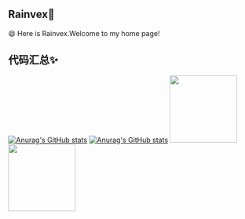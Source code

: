 ## Rainvex👋
😄 Here is Rainvex.Welcome to my home page!

## 代码汇总✨
[![Anurag's GitHub stats](https://github-readme-stats.vercel.app/api?username=rainvex&hide_title=true&hide_border=true&show_icons=true&include_all_commits=true&line_height=21&bg_color=0,EC6C6C,FFD479,FFFC79,73FA79&theme=graywhite&locale=cn)](https://github.com/anuraghazra/github-readme-stats)
[![Anurag's GitHub stats](https://github-readme-stats.vercel.app/api/top-langs/?username=rainvex&hide_title=true&hide_border=true&layout=compact&bg_color=0,73FA79,73FDFF,D783FF&theme=graywhite&locale=cn)](https://github.com/anuraghazra/github-readme-stats)
<a href="https://github.com/anuraghazra/github-readme-stats"><img src="https://camo.githubusercontent.com/43a80428561d99baa54e9da721b707e08a9b62b0342c5ef93a263658d2069657/68747470733a2f2f6769746875622d726561646d652d73746174732e76657263656c2e6170702f6170693f757365726e616d653d7261696e76657826686964655f7469746c653d7472756526686964655f626f726465723d747275652673686f775f69636f6e733d7472756526696e636c7564655f616c6c5f636f6d6d6974733d74727565266c696e655f6865696768743d32312662675f636f6c6f723d302c4543364336432c4646443437392c4646464337392c373346413739267468656d653d677261797768697465266c6f63616c653d636e" data-canonical-src="https://github-readme-stats.vercel.app/api?username=rainvex&amp;hide_title=true&amp;hide_border=true&amp;show_icons=true&amp;include_all_commits=true&amp;line_height=21&amp;bg_color=0,EC6C6C,FFD479,FFFC79,73FA79&amp;theme=graywhite&amp;locale=cn" style="max-width: 100%;height: 137px;"></a>
<a href="https://github.com/anuraghazra/github-readme-stats"><img src="https://camo.githubusercontent.com/2436800a81d2942d4f3d74f287d8902c5d335c466faa3172ffb8cbad1494beef/68747470733a2f2f6769746875622d726561646d652d73746174732e76657263656c2e6170702f6170692f746f702d6c616e67732f3f757365726e616d653d7261696e76657826686964655f7469746c653d7472756526686964655f626f726465723d74727565266c61796f75743d636f6d706163742662675f636f6c6f723d302c3733464137392c3733464446462c443738334646267468656d653d677261797768697465266c6f63616c653d636e" data-canonical-src="https://github-readme-stats.vercel.app/api/top-langs/?username=rainvex&amp;hide_title=true&amp;hide_border=true&amp;layout=compact&amp;bg_color=0,73FA79,73FDFF,D783FF&amp;theme=graywhite&amp;locale=cn" style="max-width: 100%;height: 137px;"></a>
